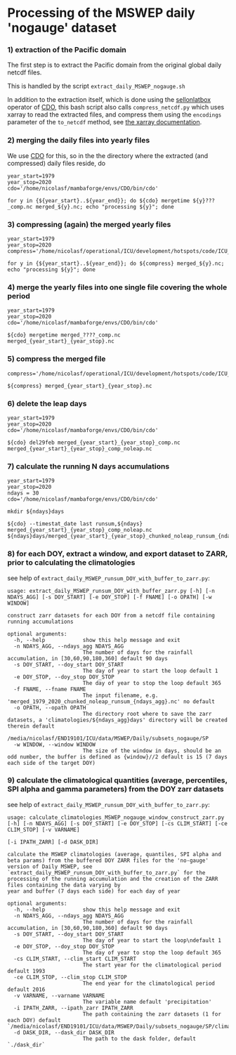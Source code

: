 # Processing of the MSWEP daily 'nogauge' dataset 

### 1) extraction of the Pacific domain 

The first step is to extract the Pacific domain from the original global daily netcdf files. 

This is handled by the script `extract_daily_MSWEP_nogauge.sh`   

In addition to the extraction itself, which is done using the [sellonlatbox](https://code.mpimet.mpg.de/projects/cdo/embedded/index.html#x1-1900002.3.5) operator of [CDO](https://code.mpimet.mpg.de/projects/cdo/), this bash script also calls `compress_netcdf.py` which uses xarray to read the extracted files, and compress them 
using the `encodings` parameter of the `to_netcdf` method, see [the xarray documentation](https://docs.xarray.dev/en/stable/generated/xarray.Dataset.to_netcdf.html). 

### 2) merging the daily files into yearly files 

We use [CDO](https://code.mpimet.mpg.de/projects/cdo/) for this, so in the the directory where the extracted (and compressed) daily files reside, do 

```
year_start=1979
year_stop=2020
cdo='/home/nicolasf/mambaforge/envs/CDO/bin/cdo'

for y in {${year_start}..${year_end}}; do ${cdo} mergetime ${y}???_comp.nc merged_${y}.nc; echo "processing ${y}"; done
```

### 3) compressing (again) the merged yearly files

```
year_start=1979
year_stop=2020
compress='/home/nicolasf/operational/ICU/development/hotspots/code/ICU_Water_Watch/scripts/MSWEP/compress_netcdf.py'

for y in {${year_start}..${year_end}}; do ${compress} merged_${y}.nc; echo "processing ${y}"; done

```

### 4) merge the yearly files into one single file covering the whole period

```
year_start=1979
year_stop=2020
cdo='/home/nicolasf/mambaforge/envs/CDO/bin/cdo'

${cdo} mergetime merged_????_comp.nc merged_{year_start}_{year_stop}.nc
```


### 5) compress the merged file

```
compress='/home/nicolasf/operational/ICU/development/hotspots/code/ICU_Water_Watch/scripts/MSWEP/compress_netcdf.py'

${compress} merged_{year_start}_{year_stop}.nc
```

### 6) delete the leap days

```
year_start=1979
year_stop=2020
cdo='/home/nicolasf/mambaforge/envs/CDO/bin/cdo'

${cdo} del29feb merged_{year_start}_{year_stop}_comp.nc merged_{year_start}_{year_stop}_comp_noleap.nc
```

### 7) calculate the running N days accumulations

```
year_start=1979
year_stop=2020
ndays = 30
cdo='/home/nicolasf/mambaforge/envs/CDO/bin/cdo'

mkdir ${ndays}days

${cdo} --timestat_date last runsum,${ndays} merged_{year_start}_{year_stop}_comp_noleap.nc ${ndays}days/merged_{year_start}_{year_stop}_chunked_noleap_runsum_{ndays}.nc
```

### 8) for each DOY, extract a window, and export dataset to ZARR, prior to calculating the climatologies

see help of `extract_daily_MSWEP_runsum_DOY_with_buffer_to_zarr.py`: 


```
usage: extract_daily_MSWEP_runsum_DOY_with_buffer_zarr.py [-h] [-n NDAYS_AGG] [-s DOY_START] [-e DOY_STOP] [-f FNAME] [-o OPATH] [-w WINDOW]

construct zarr datasets for each DOY from a netcdf file containing running accumulations

optional arguments:
  -h, --help            show this help message and exit
  -n NDAYS_AGG, --ndays_agg NDAYS_AGG
                        The number of days for the rainfall accumulation, in [30,60,90,180,360] default 90 days
  -s DOY_START, --doy_start DOY_START
                        The day of year to start the loop default 1
  -e DOY_STOP, --doy_stop DOY_STOP
                        The day of year to stop the loop default 365
  -f FNAME, --fname FNAME
                        The input filename, e.g. 'merged_1979_2020_chunked_noleap_runsum_{ndays_agg}.nc' no default
  -o OPATH, --opath OPATH
                        The directory root where to save the zarr datasets, a 'climatologies/${ndays_agg}days' directory will be created therein default
                        /media/nicolasf/END19101/ICU/data/MSWEP/Daily/subsets_nogauge/SP
  -w WINDOW, --window WINDOW
                        The size of the window in days, should be an odd number, the buffer is defined as {window}//2 default is 15 (7 days each side of the target DOY)
```

### 9) calculate the climatological quantities (average, percentiles, SPI alpha and gamma parameters) from the DOY zarr datasets

see help of `extract_daily_MSWEP_runsum_DOY_with_buffer_to_zarr.py`: 

```
usage: calculate_climatologies_MSWEP_nogauge_window_construct_zarr.py [-h] [-n NDAYS_AGG] [-s DOY_START] [-e DOY_STOP] [-cs CLIM_START] [-ce CLIM_STOP] [-v VARNAME]
                                                                      [-i IPATH_ZARR] [-d DASK_DIR]

calculate the MSWEP climatologies (average, quantiles, SPI alpha and beta params) from the buffered DOY ZARR files for the 'no-gauge' version of Daily MSWEP, see
`extract_daily_MSWEP_runsum_DOY_with_buffer_to_zarr.py` for the processing of the running accumulation and the creation of the ZARR files containing the data varying by
year and buffer (7 days each side) for each day of year

optional arguments:
  -h, --help            show this help message and exit
  -n NDAYS_AGG, --ndays_agg NDAYS_AGG
                        The number of days for the rainfall accumulation, in [30,60,90,180,360] default 90 days
  -s DOY_START, --doy_start DOY_START
                        The day of year to start the loop\ndefault 1
  -e DOY_STOP, --doy_stop DOY_STOP
                        The day of year to stop the loop default 365
  -cs CLIM_START, --clim_start CLIM_START
                        The start year for the climatological period default 1993
  -ce CLIM_STOP, --clim_stop CLIM_STOP
                        The end year for the climatological period default 2016
  -v VARNAME, --varname VARNAME
                        The variable name default 'precipitation'
  -i IPATH_ZARR, --ipath_zarr IPATH_ZARR
                        The path containing the zarr datasets (1 for each DOY) default `/media/nicolasf/END19101/ICU/data/MSWEP/Daily/subsets_nogauge/SP/climatologies/`
  -d DASK_DIR, --dask_dir DASK_DIR
                        The path to the dask folder, default `./dask_dir`
```





